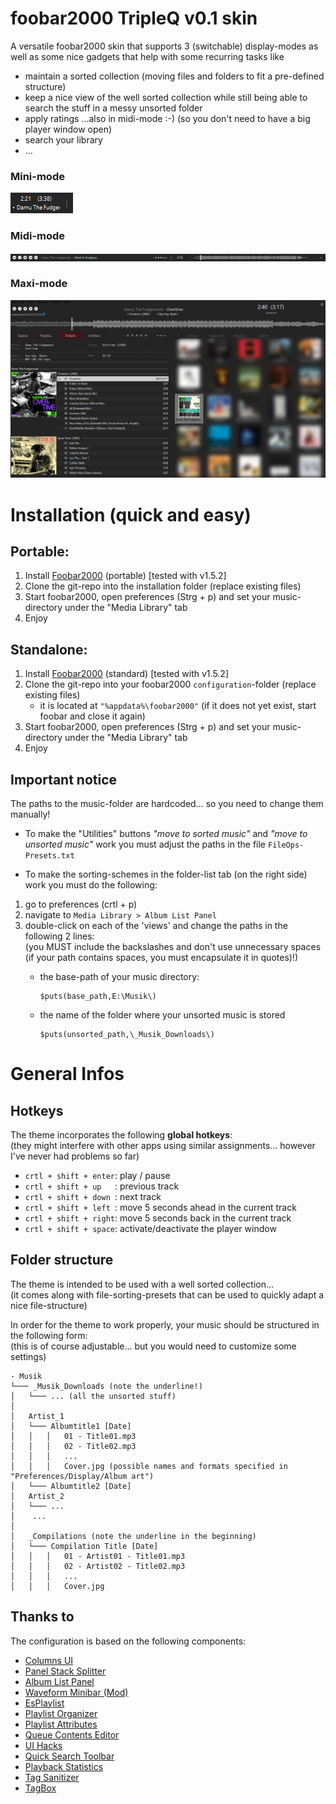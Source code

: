 # foobar2000 TripleQ v0.1 skin
A versatile foobar2000 skin that supports 3 (switchable) display-modes as well as some
nice gadgets that help with some recurring tasks like
  - maintain a sorted collection (moving files and folders to fit a pre-defined structure)
  - keep a nice view of the well sorted collection while still being able to search the stuff in a messy unsorted folder
  - apply ratings ...also in midi-mode :-) (so you don't need to have a big player window open)
  - search your library
  - ...
  
### Mini-mode
![minimode](_images/minimode.png?raw=true "Minimode")
### Midi-mode
![midimode](_images/midimode.png?raw=true "Midimode")
### Maxi-mode
![midimode](_images/maximode.jpg?raw=true "Maximode")


# Installation (quick and easy)

## Portable:
1) Install [Foobar2000](https://www.foobar2000.org/) (portable) [tested with v1.5.2] 
2) Clone the git-repo into the installation folder (replace existing files)
3) Start foobar2000, open preferences (Strg + p) and set your music-directory under the "Media Library" tab
4) Enjoy

## Standalone:
1) Install [Foobar2000](https://www.foobar2000.org/) (standard) [tested with v1.5.2] 
2) Clone the git-repo into your foobar2000 `configuration`-folder (replace existing files)
	- it is located at `"%appdata%\foobar2000"` 
	  (if it does not yet exist, start foobar and close it again)
3) Start foobar2000, open preferences (Strg + p) and set your music-directory under the "Media Library" tab
4) Enjoy


## Important notice

The paths to the music-folder are hardcoded... so you need to change them manually!

- To make the "Utilities" buttons *"move to sorted music"* and *"move to unsorted music"* work you must
  adjust the paths in the file `FileOps-Presets.txt`
 
- To make the sorting-schemes in the folder-list tab (on the right side) work you must do the following:
 1) go to preferences (crtl + p)
 2) navigate to `Media Library > Album List Panel`
 3) double-click on each of the 'views' and change the paths in the following 2 lines:  
    (you MUST include the backslashes and don't use unnecessary spaces  
	(if your path contains spaces, you must encapsulate it in quotes)!)
	  - the base-path of your music directory:
	
			$puts(base_path,E:\Musik\)
		
	  - the name of the folder where your unsorted music is stored
		
			$puts(unsorted_path,\_Musik_Downloads\)



# General Infos
## Hotkeys
The theme incorporates the following **global hotkeys**:  
(they might interfere with other apps using similar assignments... however I've never had problems so far)

- `crtl + shift + enter`: play / pause
- `crtl + shift + up   `: previous track
- `crtl + shift + down `: next track
- `crtl + shift + left `: move 5 seconds ahead in the current track 
- `crtl + shift + right`: move 5 seconds back in the current track
- `crtl + shift + space`: activate/deactivate the player window

## Folder structure
The theme is intended to be used with a well sorted collection...  
(it comes along with file-sorting-presets that can be used to quickly adapt a nice file-structure)

In order for the theme to work properly, your music should be structured in the following form:  
(this is of course adjustable... but you would need to customize some settings)
```
- Musik
└─── _Musik_Downloads (note the underline!)
│   └─── ... (all the unsorted stuff)
│
│   Artist_1
│   └─── Albumtitle1 [Date]
│   │	│   01 - Title01.mp3
│   │	│   02 - Title02.mp3 
│   │   │   ...
│   │	│   Cover.jpg (possible names and formats specified in "Preferences/Display/Album art")
│   └─── Albumtitle2 [Date]
│   Artist_2
│   └─── ...
│    ...
│
│   _Compilations (note the underline in the beginning)
│   └─── Compilation Title [Date]
│   │	│   01 - Artist01 - Title01.mp3
│   │	│   02 - Artist02 - Title02.mp3
│   │	│   ...
│   │	│   Cover.jpg 

```


## Thanks to
The configuration is based on the following components:

- [Columns UI](https://github.com/reupen/columns_ui)
- [Panel Stack Splitter](http://foo2k.chottu.net/)
- [Album List Panel](https://yuo.be/album-list-panel)
- [Waveform Minibar (Mod)](http://www.foobar2000.org/components/view/foo_wave_minibar_mod)
- [EsPlaylist](http://foo2k.chottu.net/)
- [Playlist Organizer](https://www.foobar2000.org/components/view/foo_plorg)
- [Playlist Attributes](https://www.foobar2000.org/components/view/foo_playlist_attributes)
- [Queue Contents Editor](https://www.foobar2000.org/components/view/foo_queuecontents)
- [UI Hacks](http://foobar2000.ru/forum/viewtopic.php?t=1911)
- [Quick Search Toolbar](https://www.foobar2000.org/components/view/foo_quicksearch)
- [Playback Statistics](https://www.foobar2000.org/components/view/foo_playcount)
- [Tag Sanitizer](https://www.foobar2000.org/components/view/foo_sanitizer)
- [TagBox](https://www.foobar2000.org/components/view/foo_tagbox)
